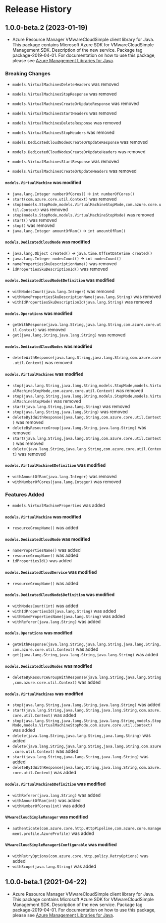 # Release History

## 1.0.0-beta.2 (2023-01-19)

- Azure Resource Manager VMwareCloudSimple client library for Java. This package contains Microsoft Azure SDK for VMwareCloudSimple Management SDK. Description of the new service. Package tag package-2019-04-01. For documentation on how to use this package, please see [Azure Management Libraries for Java](https://aka.ms/azsdk/java/mgmt).

### Breaking Changes

* `models.VirtualMachinesDeleteHeaders` was removed

* `models.VirtualMachinesStopResponse` was removed

* `models.VirtualMachinesCreateOrUpdateResponse` was removed

* `models.VirtualMachinesStartHeaders` was removed

* `models.VirtualMachinesDeleteResponse` was removed

* `models.VirtualMachinesStopHeaders` was removed

* `models.DedicatedCloudNodesCreateOrUpdateResponse` was removed

* `models.DedicatedCloudNodesCreateOrUpdateHeaders` was removed

* `models.VirtualMachinesStartResponse` was removed

* `models.VirtualMachinesCreateOrUpdateHeaders` was removed

#### `models.VirtualMachine` was modified

* `java.lang.Integer numberOfCores()` -> `int numberOfCores()`
* `start(com.azure.core.util.Context)` was removed
* `stop(models.StopMode,models.VirtualMachineStopMode,com.azure.core.util.Context)` was removed
* `stop(models.StopMode,models.VirtualMachineStopMode)` was removed
* `start()` was removed
* `stop()` was removed
* `java.lang.Integer amountOfRam()` -> `int amountOfRam()`

#### `models.DedicatedCloudNode` was modified

* `java.lang.Object created()` -> `java.time.OffsetDateTime created()`
* `java.lang.Integer nodesCount()` -> `int nodesCount()`
* `namePropertiesSkuDescriptionName()` was removed
* `idPropertiesSkuDescriptionId()` was removed

#### `models.DedicatedCloudNode$Definition` was modified

* `withNodesCount(java.lang.Integer)` was removed
* `withNamePropertiesSkuDescriptionName(java.lang.String)` was removed
* `withIdPropertiesSkuDescriptionId(java.lang.String)` was removed

#### `models.Operations` was modified

* `getWithResponse(java.lang.String,java.lang.String,com.azure.core.util.Context)` was removed
* `get(java.lang.String,java.lang.String)` was removed

#### `models.DedicatedCloudNodes` was modified

* `deleteWithResponse(java.lang.String,java.lang.String,com.azure.core.util.Context)` was removed

#### `models.VirtualMachines` was modified

* `stop(java.lang.String,java.lang.String,models.StopMode,models.VirtualMachineStopMode,com.azure.core.util.Context)` was removed
* `stop(java.lang.String,java.lang.String,models.StopMode,models.VirtualMachineStopMode)` was removed
* `start(java.lang.String,java.lang.String)` was removed
* `stop(java.lang.String,java.lang.String)` was removed
* `deleteByIdWithResponse(java.lang.String,com.azure.core.util.Context)` was removed
* `deleteByResourceGroup(java.lang.String,java.lang.String)` was removed
* `start(java.lang.String,java.lang.String,com.azure.core.util.Context)` was removed
* `delete(java.lang.String,java.lang.String,com.azure.core.util.Context)` was removed

#### `models.VirtualMachine$Definition` was modified

* `withAmountOfRam(java.lang.Integer)` was removed
* `withNumberOfCores(java.lang.Integer)` was removed

### Features Added

* `models.VirtualMachineProperties` was added

#### `models.VirtualMachine` was modified

* `resourceGroupName()` was added

#### `models.DedicatedCloudNode` was modified

* `namePropertiesName()` was added
* `resourceGroupName()` was added
* `idPropertiesId()` was added

#### `models.DedicatedCloudService` was modified

* `resourceGroupName()` was added

#### `models.DedicatedCloudNode$Definition` was modified

* `withNodesCount(int)` was added
* `withIdPropertiesId(java.lang.String)` was added
* `withNamePropertiesName(java.lang.String)` was added
* `withReferer(java.lang.String)` was added

#### `models.Operations` was modified

* `getWithResponse(java.lang.String,java.lang.String,java.lang.String,com.azure.core.util.Context)` was added
* `get(java.lang.String,java.lang.String,java.lang.String)` was added

#### `models.DedicatedCloudNodes` was modified

* `deleteByResourceGroupWithResponse(java.lang.String,java.lang.String,com.azure.core.util.Context)` was added

#### `models.VirtualMachines` was modified

* `stop(java.lang.String,java.lang.String,java.lang.String)` was added
* `start(java.lang.String,java.lang.String,java.lang.String,com.azure.core.util.Context)` was added
* `stop(java.lang.String,java.lang.String,java.lang.String,models.StopMode,models.VirtualMachineStopMode,com.azure.core.util.Context)` was added
* `delete(java.lang.String,java.lang.String,java.lang.String)` was added
* `delete(java.lang.String,java.lang.String,java.lang.String,com.azure.core.util.Context)` was added
* `start(java.lang.String,java.lang.String,java.lang.String)` was added
* `deleteByIdWithResponse(java.lang.String,java.lang.String,com.azure.core.util.Context)` was added

#### `models.VirtualMachine$Definition` was modified

* `withReferer(java.lang.String)` was added
* `withAmountOfRam(int)` was added
* `withNumberOfCores(int)` was added

#### `VMwareCloudSimpleManager` was modified

* `authenticate(com.azure.core.http.HttpPipeline,com.azure.core.management.profile.AzureProfile)` was added

#### `VMwareCloudSimpleManager$Configurable` was modified

* `withRetryOptions(com.azure.core.http.policy.RetryOptions)` was added
* `withScope(java.lang.String)` was added

## 1.0.0-beta.1 (2021-04-22)

- Azure Resource Manager VMwareCloudSimple client library for Java. This package contains Microsoft Azure SDK for VMwareCloudSimple Management SDK. Description of the new service. Package tag package-2019-04-01. For documentation on how to use this package, please see [Azure Management Libraries for Java](https://aka.ms/azsdk/java/mgmt).
